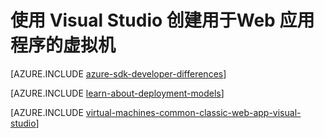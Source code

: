 <properties
	pageTitle="为 Web 应用程序创建虚拟机 | Azure"
	description="使用 Visual Studio 和 Linux 为 Web 应用程序创建 VM"
	services="virtual-machines-linux"
	documentationCenter=""
	authors="TomArcher"
	manager="douge"
	editor=""
	tags="azure-service-management"/>

<tags
	ms.service="virtual-machines-linux"
	ms.workload="infrastructure-services"
	ms.tgt_pltfrm="vm-linux"
	ms.devlang="dotnet"
	ms.topic="article"
	ms.date="12/09/2016"
	wacn.date="01/25/2017"
	ms.author="tarcher"/>

# 使用 Visual Studio 创建用于Web 应用程序的虚拟机

[AZURE.INCLUDE [azure-sdk-developer-differences](../../includes/azure-sdk-developer-differences.md)]

[AZURE.INCLUDE [learn-about-deployment-models](../../includes/learn-about-deployment-models-classic-include.md)]

[AZURE.INCLUDE [virtual-machines-common-classic-web-app-visual-studio](../../includes/virtual-machines-common-classic-web-app-visual-studio.md)]

<!---HONumber=Mooncake_0215_2016-->